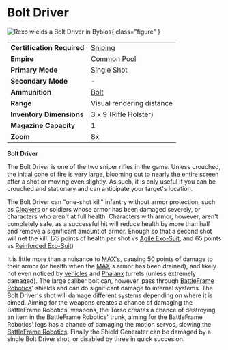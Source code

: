 # Bolt Driver

![ [Rexo](../armor/Reinforced_Exo-Suit.md) wields a
Bolt Driver in [Byblos](../locations/Byblos.md)](../images/Bolt_driver.jpg){ class="figure" }

|                            |                                              |
| -------------------------- | -------------------------------------------- |
| **Certification Required** | [Sniping](../certifications/Sniping.md)      |
| **Empire**                 | [Common Pool](../terminology/Common_Pool.md) |
| **Primary Mode**           | Single Shot                                  |
| **Secondary Mode**         | \-                                           |
| **Ammunition**             | [Bolt](../ammunition/Bolt.md)                |
| **Range**                  | Visual rendering distance                    |
| **Inventory Dimensions**   | 3 x 9 (Rifle Holster)                        |
| **Magazine Capacity**      | 1                                            |
| **Zoom**                   | 8x                                           |

**Bolt Driver**

The Bolt Driver is one of the two sniper rifles in the game. Unless crouched,
the initial [cone of fire](../terminology/Cone_of_fire.md) is very large,
blooming out to nearly the entire screen after a shot or moving even slightly.
As such, it is only useful if you can be crouched and stationary and can
anticipate your target's location.

The Bolt Driver can "one-shot kill" infantry without armor protection, such as
[Cloakers](../armor/Infiltration_Suit.md) or soldiers whose armor has been
damaged severely, or characters who aren't at full health. Characters with
armor, however, aren't completely safe, as a successful hit will reduce health
by more than half and remove a significant amount of armor. Enough so that a
second shot will net the kill. (75 points of health per shot vs
[Agile Exo-Suit](../armor/Agile_Exo-Suit.md), and 65 points vs
[Reinforced Exo-Suit](../armor/Reinforced_Exo-Suit.md))

It is little more than a nuisance to
[MAX's](../armor/Mechanized_Assault_Exo-Suit.md), causing 50 points of damage to
their armor (or health when the [MAX](../armor/Mechanized_Assault_Exo-Suit.md)'s
armor has been drained), and likely not even noticed by
[vehicles](category:_Vehicles.md) and [Phalanx](../items/Phalanx.md) turrets
(unless extremely damaged). The large caliber bolt can, however, pass through
[BattleFrame Robotics](../vehicles/BattleFrame_Robotics.md)' shields and can do
significant damage to internal systems. The Bolt Driver's shot will damage
different systems depending on where it is aimed. Aiming for the weapons creates
a chance of damaging the BattleFrame Robotics' weapons, the Torso creates a
chance of destroying an item in the BattleFrame Robotics' trunk, aiming for the
BattleFrame Robotics' legs has a chance of damaging the motion servos, slowing
the [BattleFrame Robotics](../vehicles/BattleFrame_Robotics.md). Finally the
Shield Generater can be damaged by a single Bolt Driver shot, or disabled by
three in quick succesion.
